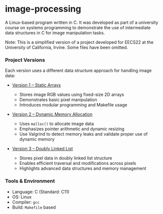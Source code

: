 # image-processing
A Linux-based program written in C. It was developed as part of a university course on systems programming to demonstrate the use of intermediate data structures in C for image manipulation tasks.

Note: This is a simplified version of a project developed for EECS22 at the University of California, Irvine. Some files have been omitted.

### Project Versions
Each version uses a different data structure approach for handling image data:
- [Version 1 – Static Arrays](./version1-arrays)
  - Stores image RGB values using fixed-size 2D arrays
  - Demonstrates basic pixel manipulation
  - Introduces modular programming and Makefile usage

- [Version 2 – Dynamic Memory Allocation](./version2-dynamic)
  - Uses `malloc()` to allocate image data
  - Emphasizes pointer arithmetic and dynamic resizing
  - Use Valgrind to detect memory leaks and validate proper use of dynamic memory

- [Version 3 – Doubly Linked List](./version3-doubly-linked-list)
  - Stores pixel data in doubly linked list structure
  - Enables efficient traversal and modifications across pixels
  - Highlights advanced data structures and memory management

### Tools & Environment
- Language: C (Standard: C11)
- OS: Linux
- Compiler: `gcc`
- Build: `Makefile` based
